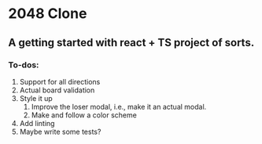 # 2048 Clone

## A getting started with react + TS project of sorts.


### To-dos:
1. Support for all directions
2. Actual board validation
3. Style it up
    1. Improve the loser modal, i.e., make it an actual modal.
    2. Make and follow a color scheme
4. Add linting
5. Maybe write some tests?
